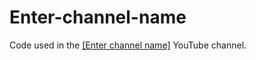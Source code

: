 # Enter-channel-name
Code used in the [[Enter channel name]](https://www.youtube.com/channel/UCjwDZeU5RAYGD6OCvzqNuYg) YouTube channel.
